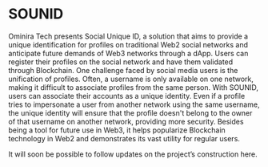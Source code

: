 # SOUNID
Ominira Tech presents Social Unique ID, a solution that aims to provide a unique identification for profiles on traditional Web2 social networks and anticipate future demands of Web3 networks through a dApp. Users can register their profiles on the social network and have them validated through Blockchain. One challenge faced by social media users is the unification of profiles. Often, a username is only available on one network, making it difficult to associate profiles from the same person. With SOUNID, users can associate their accounts as a unique identity. Even if a profile tries to impersonate a user from another network using the same username, the unique identity will ensure that the profile doesn't belong to the owner of that username on another network, providing more security. Besides being a tool for future use in Web3, it helps popularize Blockchain technology in Web2 and demonstrates its vast utility for regular users.

It will soon be possible to follow updates on the project’s construction here.
